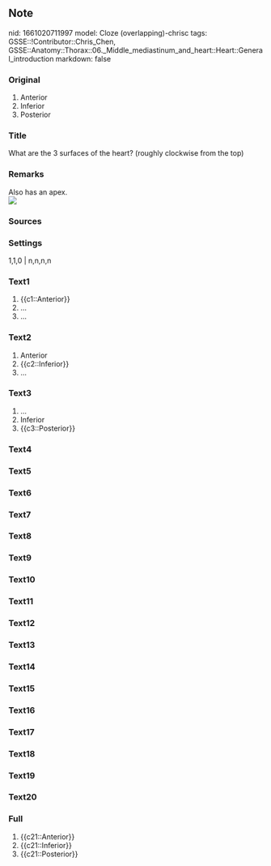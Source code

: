 ## Note
nid: 1661020711997
model: Cloze (overlapping)-chrisc
tags: GSSE::!Contributor::Chris_Chen, GSSE::Anatomy::Thorax::06._Middle_mediastinum_and_heart::Heart::General_introduction
markdown: false

### Original
<ol>
  <li>Anterior
  <li>Inferior
  <li>Posterior
</ol>

### Title
<div class='toggle'>
  What are the 3 surfaces of the heart? (roughly clockwise from the
  top)
</div>

### Remarks
<div>
  Also has an apex.
</div><a href= 
"http://127.0.0.1:64550/General%20introduction%2052944f12c1ac4f3f8711b3d5baf8c241/Untitled.png"><img src="2e2b829591d4673ea4367f29badd4860eb067f50.png"></a>

### Sources


### Settings
1,1,0 | n,n,n,n

### Text1
<ol>
  <li>{{c1::Anterior}}
  <li>...
  <li>...
</ol>

### Text2
<ol>
  <li>Anterior
  <li>{{c2::Inferior}}
  <li>...
</ol>

### Text3
<ol>
  <li>...
  <li>Inferior
  <li>{{c3::Posterior}}
</ol>

### Text4


### Text5


### Text6


### Text7


### Text8


### Text9


### Text10


### Text11


### Text12


### Text13


### Text14


### Text15


### Text16


### Text17


### Text18


### Text19


### Text20


### Full
<ol>
  <li>{{c21::Anterior}}
  <li>{{c21::Inferior}}
  <li>{{c21::Posterior}}
</ol>
